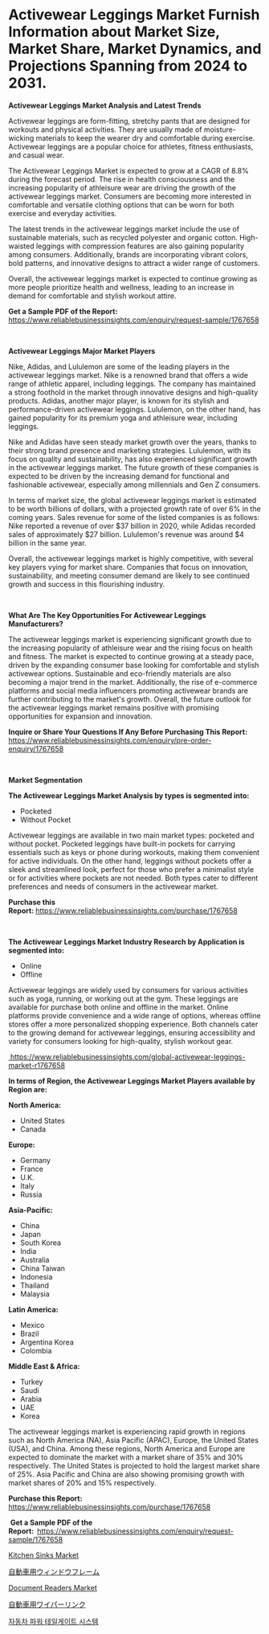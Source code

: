 <p><h1>Activewear Leggings Market Furnish Information about Market Size, Market Share, Market Dynamics, and Projections Spanning from 2024 to 2031.</h1></p><p><strong>Activewear Leggings Market Analysis and Latest Trends</strong></p>
<p><p>Activewear leggings are form-fitting, stretchy pants that are designed for workouts and physical activities. They are usually made of moisture-wicking materials to keep the wearer dry and comfortable during exercise. Activewear leggings are a popular choice for athletes, fitness enthusiasts, and casual wear.</p><p>The Activewear Leggings Market is expected to grow at a CAGR of 8.8% during the forecast period. The rise in health consciousness and the increasing popularity of athleisure wear are driving the growth of the activewear leggings market. Consumers are becoming more interested in comfortable and versatile clothing options that can be worn for both exercise and everyday activities.</p><p>The latest trends in the activewear leggings market include the use of sustainable materials, such as recycled polyester and organic cotton. High-waisted leggings with compression features are also gaining popularity among consumers. Additionally, brands are incorporating vibrant colors, bold patterns, and innovative designs to attract a wider range of customers.</p><p>Overall, the activewear leggings market is expected to continue growing as more people prioritize health and wellness, leading to an increase in demand for comfortable and stylish workout attire.</p></p>
<p><strong>Get a Sample PDF of the Report:&nbsp;</strong> <a href="https://www.reliablebusinessinsights.com/enquiry/request-sample/1767658">https://www.reliablebusinessinsights.com/enquiry/request-sample/1767658</a></p>
<p>&nbsp;</p>
<p><strong>Activewear Leggings Major Market Players</strong></p>
<p><p>Nike, Adidas, and Lululemon are some of the leading players in the activewear leggings market. Nike is a renowned brand that offers a wide range of athletic apparel, including leggings. The company has maintained a strong foothold in the market through innovative designs and high-quality products. Adidas, another major player, is known for its stylish and performance-driven activewear leggings. Lululemon, on the other hand, has gained popularity for its premium yoga and athleisure wear, including leggings.</p><p>Nike and Adidas have seen steady market growth over the years, thanks to their strong brand presence and marketing strategies. Lululemon, with its focus on quality and sustainability, has also experienced significant growth in the activewear leggings market. The future growth of these companies is expected to be driven by the increasing demand for functional and fashionable activewear, especially among millennials and Gen Z consumers.</p><p>In terms of market size, the global activewear leggings market is estimated to be worth billions of dollars, with a projected growth rate of over 6% in the coming years. Sales revenue for some of the listed companies is as follows: Nike reported a revenue of over $37 billion in 2020, while Adidas recorded sales of approximately $27 billion. Lululemon's revenue was around $4 billion in the same year.</p><p>Overall, the activewear leggings market is highly competitive, with several key players vying for market share. Companies that focus on innovation, sustainability, and meeting consumer demand are likely to see continued growth and success in this flourishing industry.</p></p>
<p>&nbsp;</p>
<p><strong>What Are The Key Opportunities For Activewear Leggings Manufacturers?</strong></p>
<p><p>The activewear leggings market is experiencing significant growth due to the increasing popularity of athleisure wear and the rising focus on health and fitness. The market is expected to continue growing at a steady pace, driven by the expanding consumer base looking for comfortable and stylish activewear options. Sustainable and eco-friendly materials are also becoming a major trend in the market. Additionally, the rise of e-commerce platforms and social media influencers promoting activewear brands are further contributing to the market's growth. Overall, the future outlook for the activewear leggings market remains positive with promising opportunities for expansion and innovation.</p></p>
<p><strong>Inquire or Share Your Questions If Any Before Purchasing This Report:</strong> <a href="https://www.reliablebusinessinsights.com/enquiry/pre-order-enquiry/1767658">https://www.reliablebusinessinsights.com/enquiry/pre-order-enquiry/1767658</a></p>
<p>&nbsp;</p>
<p><strong>Market Segmentation</strong></p>
<p><strong>The Activewear Leggings Market Analysis by types is segmented into:</strong></p>
<p><ul><li>Pocketed</li><li>Without Pocket</li></ul></p>
<p><p>Activewear leggings are available in two main market types: pocketed and without pocket. Pocketed leggings have built-in pockets for carrying essentials such as keys or phone during workouts, making them convenient for active individuals. On the other hand, leggings without pockets offer a sleek and streamlined look, perfect for those who prefer a minimalist style or for activities where pockets are not needed. Both types cater to different preferences and needs of consumers in the activewear market.</p></p>
<p><strong>Purchase this Report:&nbsp;</strong><a href="https://www.reliablebusinessinsights.com/purchase/1767658">https://www.reliablebusinessinsights.com/purchase/1767658</a></p>
<p>&nbsp;</p>
<p><strong>The Activewear Leggings Market Industry Research by Application is segmented into:</strong></p>
<p><ul><li>Online</li><li>Offline</li></ul></p>
<p><p>Activewear leggings are widely used by consumers for various activities such as yoga, running, or working out at the gym. These leggings are available for purchase both online and offline in the market. Online platforms provide convenience and a wide range of options, whereas offline stores offer a more personalized shopping experience. Both channels cater to the growing demand for activewear leggings, ensuring accessibility and variety for consumers looking for high-quality, stylish workout gear.</p></p>
<p><a href="https://www.reliablebusinessinsights.com/global-activewear-leggings-market-r1767658">&nbsp;https://www.reliablebusinessinsights.com/global-activewear-leggings-market-r1767658</a></p>
<p><strong>In terms of Region, the Activewear Leggings Market Players available by Region are:</strong></p>
<p>
    <p> <strong> North America: </strong>
        <ul>
            <li>United States</li>
            <li>Canada</li>
        </ul>
        </p> 
    <p> <strong> Europe: </strong>
        <ul>
            <li>Germany</li>
            <li>France</li>
            <li>U.K.</li>
            <li>Italy</li>
            <li>Russia</li>
        </ul>
        </p> 
    <p> <strong> Asia-Pacific: </strong>
        <ul>
            <li>China</li>
            <li>Japan</li>
            <li>South Korea</li>
            <li>India</li>
            <li>Australia</li>
            <li>China Taiwan</li>
            <li>Indonesia</li>
            <li>Thailand</li>
            <li>Malaysia</li>
        </ul>
        </p> 
    <p> <strong> Latin America: </strong>
        <ul>
            <li>Mexico</li>
            <li>Brazil</li>
            <li>Argentina Korea</li>
            <li>Colombia</li>
        </ul>
        </p> 
    <p> <strong> Middle East & Africa: </strong>
        <ul>
            <li>Turkey</li>
            <li>Saudi</li>
            <li>Arabia</li>
            <li>UAE</li>
            <li>Korea</li>
        </ul>
    </p>
    </p>
<p><p>The activewear leggings market is experiencing rapid growth in regions such as North America (NA), Asia Pacific (APAC), Europe, the United States (USA), and China. Among these regions, North America and Europe are expected to dominate the market with a market share of 35% and 30% respectively. The United States is projected to hold the largest market share of 25%. Asia Pacific and China are also showing promising growth with market shares of 20% and 15% respectively.</p></p>
<p><strong>Purchase this Report: </strong><a href="https://www.reliablebusinessinsights.com/purchase/1767658">https://www.reliablebusinessinsights.com/purchase/1767658</a></p>
<p>&nbsp;<strong>Get a Sample PDF of the Report:&nbsp;&nbsp;</strong><a href="https://www.reliablebusinessinsights.com/enquiry/request-sample/1767658">https://www.reliablebusinessinsights.com/enquiry/request-sample/1767658</a></p>
<p><strong></strong></p>
<p><p><a href="https://github.com/rionkhanvai01/Market-Research-Report-List-1/blob/main/kitchen-sinks-market.md">Kitchen Sinks Market</a></p><p><a href="https://github.com/vtbvgl20191192/Market-Research-Report-List-2/blob/main/4702658140555.md">自動車用ウィンドウフレーム</a></p><p><a href="https://github.com/haleemasakdiya1/Market-Research-Report-List-1/blob/main/document-readers-market.md">Document Readers Market</a></p><p><a href="https://github.com/avwofrml53535/Market-Research-Report-List-2/blob/main/1210259140554.md">自動車用ワイパーリンク</a></p><p><a href="https://github.com/rustymarie2024/Market-Research-Report-List-1/blob/main/4798913148436.md">자동차 파워 테일게이트 시스템</a></p></p>